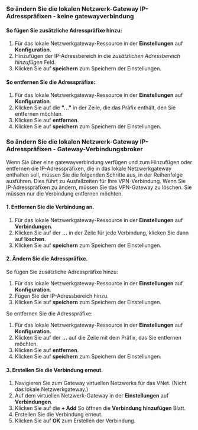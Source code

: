 ### <a name="noconnection"></a>So ändern Sie die lokalen Netzwerk-Gateway IP-Adresspräfixen - keine gatewayverbindung

#### <a name="to-add-additional-address-prefixes"></a>So fügen Sie zusätzliche Adresspräfixe hinzu:

1. Für das lokale Netzwerkgateway-Ressource in der **Einstellungen** auf **Konfiguration**.
2. Hinzufügen der IP-Adressbereich in die *zusätzlichen Adressbereich hinzufügen* Feld.
3. Klicken Sie auf **speichern** zum Speichern der Einstellungen.

#### <a name="to-remove-address-prefixes"></a>So entfernen Sie die Adresspräfixe:

1. Für das lokale Netzwerkgateway-Ressource in der **Einstellungen** auf **Konfiguration**.
2. Klicken Sie auf die **"..."** in der Zeile, die das Präfix enthält, den Sie entfernen möchten.
3. Klicken Sie auf **entfernen**.
4. Klicken Sie auf **speichern** zum Speichern der Einstellungen.

### <a name="withconnection"></a>So ändern Sie die lokalen Netzwerk-Gateway IP-Adresspräfixen - Gateway-Verbindungsbroker

Wenn Sie über eine gatewayverbindung verfügen und zum Hinzufügen oder entfernen die IP-Adresspräfixen, die in das lokale Netzwerkgateway enthalten soll, müssen Sie die folgenden Schritte aus, in der Reihenfolge ausführen. Dies führt zu Ausfallzeiten für Ihre VPN-Verbindung. Wenn Sie IP-Adresspräfixen zu ändern, müssen Sie das VPN-Gateway zu löschen. Sie müssen nur die Verbindung entfernen möchten.

#### <a name="1-remove-the-connection"></a>1. Entfernen Sie die Verbindung an.

1. Für das lokale Netzwerkgateway-Ressource in der **Einstellungen** auf **Verbindungen**.
2. Klicken Sie auf der **...**  in der Zeile für jede Verbindung, klicken Sie dann auf **löschen**.
3. Klicken Sie auf **speichern** zum Speichern der Einstellungen.

#### <a name="2-modify-the-address-prefixes"></a>2. Ändern Sie die Adresspräfixe.

So fügen Sie zusätzliche Adresspräfixe hinzu:

1. Für das lokale Netzwerkgateway-Ressource in der **Einstellungen** auf **Konfiguration**.
2. Fügen Sie der IP-Adressbereich hinzu.
3. Klicken Sie auf **speichern** zum Speichern der Einstellungen.

So entfernen Sie die Adresspräfixe:

1. Für das lokale Netzwerkgateway-Ressource in der **Einstellungen** auf **Konfiguration**.
2. Klicken Sie auf der **...**  auf die Zeile mit dem Präfix, das Sie entfernen möchten.
3. Klicken Sie auf **entfernen**.
4. Klicken Sie auf **speichern** zum Speichern der Einstellungen.

#### <a name="3-recreate-the-connection"></a>3. Erstellen Sie die Verbindung erneut.

1. Navigieren Sie zum Gateway virtuellen Netzwerks für das VNet. (Nicht das lokale Netzwerkgateway.)
2. Auf dem virtuellen Netzwerk-Gateway in der **Einstellungen** auf **Verbindungen**.
3. Klicken Sie auf die **+ Add** So öffnen die **Verbindung hinzufügen** Blatt.
4. Erstellen Sie die Verbindung erneut.
5. Klicken Sie auf **OK** zum Erstellen der Verbindung.